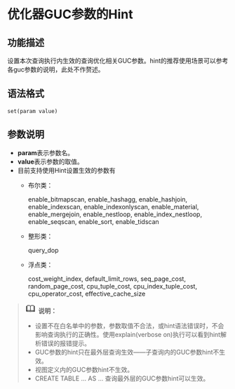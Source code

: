 # 优化器GUC参数的Hint<a name="ZH-CN_TOPIC_0000001096400532"></a>

## 功能描述<a name="section290819468377"></a>

设置本次查询执行内生效的查询优化相关GUC参数。hint的推荐使用场景可以参考各guc参数的说明，此处不作赘述。

## 语法格式<a name="section530131664410"></a>

```
set(param value)
```

## 参数说明<a name="section41303128143838"></a>

-   **param**表示参数名。
-   **value**表示参数的取值。
-   目前支持使用Hint设置生效的参数有
    -   布尔类：

        enable\_bitmapscan, enable\_hashagg, enable\_hashjoin, enable\_indexscan, enable\_indexonlyscan, enable\_material, enable\_mergejoin, enable\_nestloop, enable\_index\_nestloop, enable\_seqscan, enable\_sort, enable\_tidscan

    -   整形类：

        query\_dop

    -   浮点类：

        cost\_weight\_index, default\_limit\_rows, seq\_page\_cost, random\_page\_cost, cpu\_tuple\_cost, cpu\_index\_tuple\_cost, cpu\_operator\_cost, effective\_cache\_size



>![](public_sys-resources/icon-note.gif) **说明：** 
>-   设置不在白名单中的参数，参数取值不合法，或hint语法错误时，不会影响查询执行的正确性。使用explain\(verbose on\)执行可以看到hint解析错误的报错提示。
>-   GUC参数的hint只在最外层查询生效——子查询内的GUC参数hint不生效。
>-   视图定义内的GUC参数hint不生效。
>-   CREATE TABLE ... AS ... 查询最外层的GUC参数hint可以生效。

